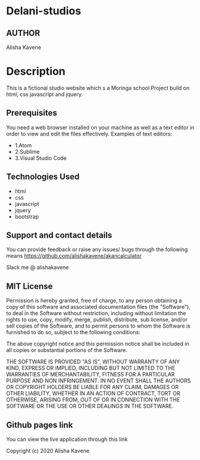 # Delani-studios
## AUTHOR
Alisha Kavene
# Description
This is a fictional studio website which s a Moringa school Project build on html, css javascript and jquery.
## Prerequisites
You need a web browser installed on your machine as well as a text editor in order to view and edit the files effectively. Examples of text editors:

* 1.Atom
* 2.Sublime
* 3.Visual Studio Code
## Technologies Used

  * html
  * css
  * javascript  
  * jquery
  * bootstrap
 ## Support and contact details
You can provide feedback or raise any issues/ bugs through the following means https://github.com/alishakavene/akancalculator

Slack me @ alishakavene
## MIT License

Permission is hereby granted, free of charge, to any person obtaining a copy of this software and associated documentation files (the "Software"), to deal in the Software without restriction, including without limitation the rights to use, copy, modify, merge, publish, distribute, sub license, and/or sell copies of the Software, and to permit persons to whom the Software is furnished to do so, subject to the following conditions:

The above copyright notice and this permission notice shall be included in all copies or substantial portions of the Software.

THE SOFTWARE IS PROVIDED "AS IS", WITHOUT WARRANTY OF ANY KIND, EXPRESS OR IMPLIED, INCLUDING BUT NOT LIMITED TO THE WARRANTIES OF MERCHANTABILITY, FITNESS FOR A PARTICULAR PURPOSE AND NON INFRINGEMENT. IN NO EVENT SHALL THE AUTHORS OR COPYRIGHT HOLDERS BE LIABLE FOR ANY CLAIM, DAMAGES OR OTHER LIABILITY, WHETHER IN AN ACTION OF CONTRACT, TORT OR OTHERWISE, ARISING FROM, OUT OF OR IN CONNECTION WITH THE SOFTWARE OR THE USE OR OTHER DEALINGS IN THE SOFTWARE.

## Github pages link
You can view the live application through this link 

Copyright
(c) 2020 Alisha Kavene

